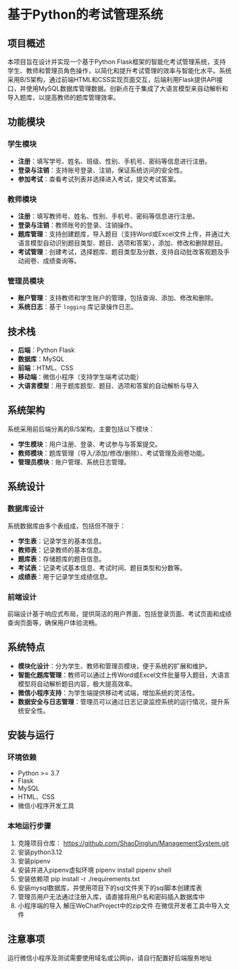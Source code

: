 # 基于Python的考试管理系统

## 项目概述
本项目旨在设计并实现一个基于Python Flask框架的智能化考试管理系统，支持学生、教师和管理员角色操作，以简化和提升考试管理的效率与智能化水平。系统采用B/S架构，通过前端HTML和CSS实现页面交互，后端利用Flask提供API接口，并使用MySQL数据库管理数据。创新点在于集成了大语言模型来自动解析和导入题库，以提高教师的题库管理效率。

## 功能模块

### 学生模块
- **注册**：填写学号、姓名、班级、性别、手机号、密码等信息进行注册。
- **登录与注销**：支持账号登录、注销，保证系统访问的安全性。
- **参加考试**：查看考试列表并选择进入考试，提交考试答案。
  
### 教师模块
- **注册**：填写教师号、姓名、性别、手机号、密码等信息进行注册。
- **登录与注销**：教师账号的登录、注销操作。
- **题库管理**：支持创建题库，导入题目（支持Word或Excel文件上传，并通过大语言模型自动识别题目类型、题目、选项和答案），添加、修改和删除题目。
- **考试管理**：创建考试，选择题库、题目类型及分数，支持自动批改客观题及手动阅卷、成绩查询等。
  
### 管理员模块
- **账户管理**：支持教师和学生账户的管理，包括查询、添加、修改和删除。
- **系统日志**：基于 `logging` 库记录操作日志。

## 技术栈

- **后端**：Python Flask
- **数据库**：MySQL
- **前端**：HTML、CSS
- **移动端**：微信小程序（支持学生端考试功能）
- **大语言模型**：用于题库题型、题目、选项和答案的自动解析与导入

## 系统架构

系统采用前后端分离的B/S架构，主要包括以下模块：
- **学生模块**：用户注册、登录、考试参与与答案提交。
- **教师模块**：题库管理（导入/添加/修改/删除）、考试管理及阅卷功能。
- **管理员模块**：账户管理、系统日志管理。

## 系统设计

### 数据库设计
系统数据库由多个表组成，包括但不限于：
- **学生表**：记录学生的基本信息。
- **教师表**：记录教师的基本信息。
- **题库表**：存储题库的题目信息。
- **考试表**：记录考试基本信息、考试时间、题目类型和分数等。
- **成绩表**：用于记录学生成绩信息。

### 前端设计
前端设计基于响应式布局，提供简洁的用户界面，包括登录页面、考试页面和成绩查询页面等，确保用户体验流畅。

## 系统特点

- **模块化设计**：分为学生、教师和管理员模块，便于系统的扩展和维护。
- **智能化题库管理**：教师可以通过上传Word或Excel文件批量导入题目，大语言模型将自动解析题目内容，极大提高效率。
- **微信小程序支持**：为学生端提供移动考试端，增加系统的灵活性。
- **数据安全与日志管理**：管理员可以通过日志记录监控系统的运行情况，提升系统安全性。

## 安装与运行

### 环境依赖
- Python >= 3.7
- Flask
- MySQL
- HTML、CSS
- 微信小程序开发工具

### 本地运行步骤

1. 克隆项目仓库：
   https://github.com/ShaoDinglun/ManagementSystem.git
2. 安装python3.12
3. 安装pipenv
4. 安装并进入pipenv虚拟环境
   pipenv install
   pipenv shell
6. 安装依赖项
   pip install -r ./requirements.txt
7. 安装mysql数据库，并使用项目下的sql文件夹下的sql脚本创建库表
8. 管理员用户无法通过注册入库，请直接将用户名和密码插入数据库中
9. 小程序端的导入
   解压WeChatProject中的zip文件
   在微信开发者工具中导入文件
## 注意事项
   运行微信小程序及测试需要使用域名或公网ip，请自行配置好后端服务地址

